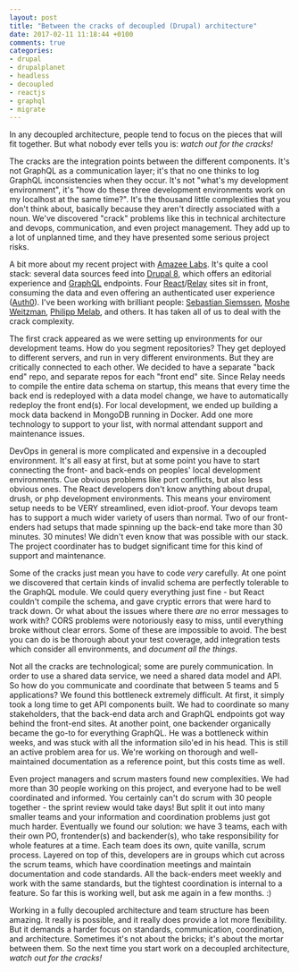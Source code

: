 ```yaml
---
layout: post
title: "Between the cracks of decoupled (Drupal) architecture"
date: 2017-02-11 11:18:44 +0100
comments: true
categories: 
- drupal
- drupalplanet
- headless
- decoupled
- reactjs
- graphql
- migrate
---
```

In any decoupled architecture, people tend to focus on the pieces that will fit together. But what nobody ever tells you is: *watch out for the cracks!* 

The cracks are the integration points between the different components. It's not GraphQL as a communication layer; it's that no one thinks to log GraphQL inconsistencies when they occur. It's not "what's my development environment", it's "how do these three development environments work on my localhost at the same time?". It's the thousand little complexities that you don't think about, basically because they aren't directly associated with a noun. We've discovered "crack" problems like this in technical architecture and devops, communication, and even project management. They add up to a lot of unplanned time, and they have presented some serious project risks.

A bit more about my recent project with [Amazee Labs](https://amazeelabs.com). It's quite a cool stack: several data sources feed into [Drupal 8](https://drupal.org), which offers an editorial experience and [GraphQL](https://graphql.org) endpoints. Four [React](https://facebook.github.io/react/)/[Relay](https://facebook.github.io/relay/) sites sit in front, consuming the data and even offering an authenticated user experience ([Auth0](https://auth0.com)). I've been working with brilliant people: [Sebastian Siemssen](https://www.drupal.org/u/fubhy), [Moshe Weitzman](https://www.drupal.org/u/moshe-weitzman), [Philipp Melab](https://github.com/pmelab), and others. It has taken all of us to deal with the crack complexity.

The first crack appeared as we were setting up environments for our development teams. How do you segment repositories? They get deployed to different servers, and run in very different environments. But they are critically connected to each other. We decided to have a separate "back end" repo, and separate repos for each "front end" site. Since Relay needs to compile the entire data schema on startup, this means that every time the back end is redeployed with a data model change, we have to automatically redeploy the front end(s). For local development, we ended up building a mock data backend in MongoDB running in Docker. Add one more technology to support to your list, with normal attendant support and maintenance issues.

DevOps in general is more complicated and expensive in a decoupled environment. It's all easy at first, but at some point you have to start connecting the front- and back-ends on peoples' local development environments. Cue obvious problems like port conflicts, but also less obvious ones. The React developers don't know anything about drupal, drush, or php development environments. This means your enviroment setup needs to be VERY streamlined, even idiot-proof. Your devops team has to support a much wider variety of users than normal. Two of our front-enders had setups that made spinning up the back-end take more than 30 minutes. 30 minutes! We didn't even know that was possible with our stack.  The project coordinater has to budget significant time for this kind of support and maintenance.

Some of the cracks just mean you have to code *very* carefully. At one point we discovered that certain kinds of invalid schema are perfectly tolerable to the GraphQL module. We could query everything just fine - but React couldn't compile the schema, and gave cryptic errors that were hard to track down. Or what about the issues where there *are* no error messages to work with? CORS problems were notoriously easy to miss, until everything broke without clear errors. Some of these are impossible to avoid. The best you can do is be thorough about your test coverage, add integration tests which consider all environments, and *document all the things*.

Not all the cracks are technological; some are purely communication. In order to use a shared data service, we need a shared data model and API. So how do you communicate and coordinate that between 5 teams and 5 applications? We found this bottleneck extremely difficult. At first, it simply took a long time to get API components built. We had to coordinate so many stakeholders, that the back-end data arch and GraphQL endpoints got way behind the front-end sites. At another point, one backender organically became the go-to for everything GraphQL. He was a bottleneck within weeks, and was stuck with all the information silo'ed in his head. This is still an active problem area for us. We're working on thorough and well-maintained documentation as a reference point, but this costs time as well.

Even project managers and scrum masters found new complexities. We had more than 30 people working on this project, and everyone had to be well coordinated and informed. You certainly can't do scrum with 30 people together - the sprint review would take days! But split it out into many smaller teams and your information and coordination problems just got much harder. Eventually we found our solution: we have 3 teams, each with their own PO, frontender(s) and backender(s), who take responsibility for whole features at a time. Each team does its own, quite vanilla, scrum process. Layered on top of this, developers are in groups which cut across the scrum teams, which have coordination meetings and maintain documentation and code standards. All the back-enders meet weekly and work with the same standards, but the tightest coordination is internal to a feature. So far this is working well, but ask me again in a few months. :) 

Working in a fully decoupled architecture and team structure has been amazing. It really is possible, and it really does provide a lot more flexibility. But it demands a harder focus on standards, communication, coordination, and architecture. Sometimes it's not about the bricks; it's about the mortar between them. So the next time you start work on a decoupled architecture, *watch out for the cracks!*
